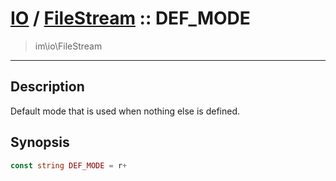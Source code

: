 # [IO](IO.md) / [FileStream](IO-FileStream.md) :: DEF_MODE
 > im\io\FileStream
____

## Description
Default mode that is used when nothing else is defined.

## Synopsis
```php
const string DEF_MODE = r+
```
